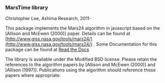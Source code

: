 ### MarsTime library

Christopher Lee, Ashima Research, 2011-

This package implements the Mars24 algorithm in javascript based on the [Allison and McEwen (2000)] paper. Details can be found at [http://www.giss.nasa.gov/tools/mars24/](http://www.giss.nasa.gov/tools/mars24/) . Some Documentation for this package can be found at [Read the Docs](http://marstime.readthedocs.org/en/latest/)

The library is available under the Modified BSD license. Please retain the references to the algorithm papers by [Allison and McEwen (2000)] and [Allison (1997)]. Publications using the algorithm should reference those papers where appropriate.


